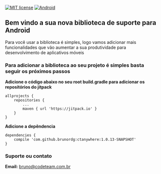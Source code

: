 [![MIT license](https://img.shields.io/dub/l/vibe-d.svg?style=flat-square)](http://opensource.org/licenses/MIT)
[![Android](https://img.shields.io/badge/Android-Download-brightgreen.svg?style=flat-square)](https://github.com/brunordg/ctanywhere/archive/v1.0.2-SNAPSHOT.zip)

## Bem vindo a sua nova biblioteca de suporte para Android 

Para você usar a biblioteca é simples, logo vamos adicionar mais funcionalidades que vão aumentar a sua produtividade para desenvolvimento de aplicativos móveis


### Para adicionar a biblioteca ao seu projeto é simples basta seguir os próximos passos

**Adicione o código abaixo no seu root build.gradle para adicionar os repositórios do jitpack**

```
allprojects {
	repositories {
		...
		maven { url 'https://jitpack.io' }
	}
}
```

**Adicione a depêndencia**

```
dependencies {
	compile 'com.github.brunordg:ctanywhere:1.0.13-SNAPSHOT'
}
```

### Suporte ou contato

**Email:** bruno@codeteam.com.br
